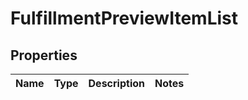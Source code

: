 # FulfillmentPreviewItemList

## Properties
Name | Type | Description | Notes
------------ | ------------- | ------------- | -------------
